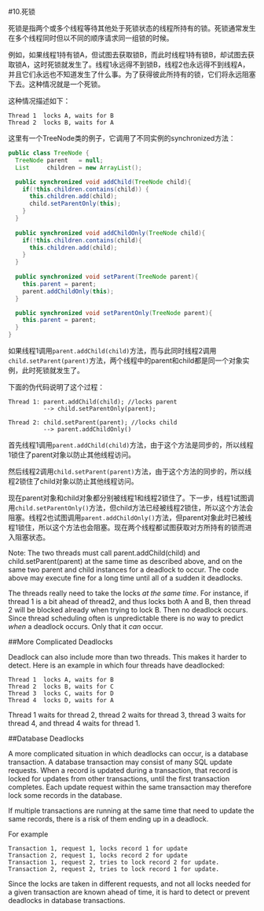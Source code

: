 #10.死锁

死锁是指两个或多个线程等待其他处于死锁状态的线程所持有的锁。死锁通常发生在多个线程同时但以不同的顺序请求同一组锁的时候。

例如，如果线程1持有锁A，但试图去获取锁B，而此时线程1持有锁B，却试图去获取锁A，这时死锁就发生了。线程1永远得不到锁B，线程2也永远得不到线程A，并且它们永远也不知道发生了什么事。为了获得彼此所持有的锁，它们将永远阻塞下去。这种情况就是一个死锁。

这种情况描述如下：

```
Thread 1  locks A, waits for B
Thread 2  locks B, waits for A
```

这里有一个TreeNode类的例子，它调用了不同实例的synchronized方法：

```Java
public class TreeNode {
  TreeNode parent   = null;  
  List     children = new ArrayList();

  public synchronized void addChild(TreeNode child){
    if(!this.children.contains(child)) {
      this.children.add(child);
      child.setParentOnly(this);
    }
  }
  
  public synchronized void addChildOnly(TreeNode child){
    if(!this.children.contains(child){
      this.children.add(child);
    }
  }
  
  public synchronized void setParent(TreeNode parent){
    this.parent = parent;
    parent.addChildOnly(this);
  }

  public synchronized void setParentOnly(TreeNode parent){
    this.parent = parent;
  }
}
```

 如果线程1调用`parent.addChild(child)`方法，而与此同时线程2调用`child.setParent(parent)`方法，两个线程中的parent和child都是同一个对象实例，此时死锁就发生了。

下面的伪代码说明了这个过程：

```
Thread 1: parent.addChild(child); //locks parent
          --> child.setParentOnly(parent);

Thread 2: child.setParent(parent); //locks child
          --> parent.addChildOnly()
```

首先线程1调用`parent.addChild(child)`方法，由于这个方法是同步的，所以线程1锁住了parent对象以防止其他线程访问。

然后线程2调用`child.setParent(parent)`方法，由于这个方法的同步的，所以线程2锁住了child对象以防止其他线程访问。

现在parent对象和child对象都分别被线程1和线程2锁住了。下一步，线程1试图调用`child.setParentOnly()`方法，但child方法已经被线程2锁住，所以这个方法会阻塞。线程2也试图调用`parent.addChildOnly()`方法，但parent对象此时已被线程1锁住，所以这个方法也会阻塞。现在两个线程都试图获取对方所持有的锁而进入阻塞状态。

Note: The two threads must call parent.addChild(child) and child.setParent(parent) at the same time as described above, and on the same two parent and child instances for a deadlock to occur. The code above may execute fine for a long time until all of a sudden it deadlocks.

The threads really need to take the locks *at the same time*. For instance, if thread 1 is a bit ahead of thread2, and thus locks both A and B, then thread 2 will be blocked already when trying to lock B. Then no deadlock occurs. Since thread scheduling often is unpredictable there is no way to predict *when* a deadlock occurs. Only that it *can* occur.


##More Complicated Deadlocks

Deadlock can also include more than two threads. This makes it harder to detect. Here is an example in which four threads have deadlocked:
```
Thread 1  locks A, waits for B
Thread 2  locks B, waits for C
Thread 3  locks C, waits for D
Thread 4  locks D, waits for A
```
Thread 1 waits for thread 2, thread 2 waits for thread 3, thread 3 waits for thread 4, and thread 4 waits for thread 1.

##Database Deadlocks

A more complicated situation in which deadlocks can occur, is a database transaction. A database transaction may consist of many SQL update requests. When a record is updated during a transaction, that record is locked for updates from other transactions, until the first transaction completes. Each update request within the same transaction may therefore lock some records in the database.

If multiple transactions are running at the same time that need to update the same records, there is a risk of them ending up in a deadlock.

For example

```
Transaction 1, request 1, locks record 1 for update
Transaction 2, request 1, locks record 2 for update
Transaction 1, request 2, tries to lock record 2 for update.
Transaction 2, request 2, tries to lock record 1 for update.
```

Since the locks are taken in different requests, and not all locks needed for a given transaction are known ahead of time, it is hard to detect or prevent deadlocks in database transactions.